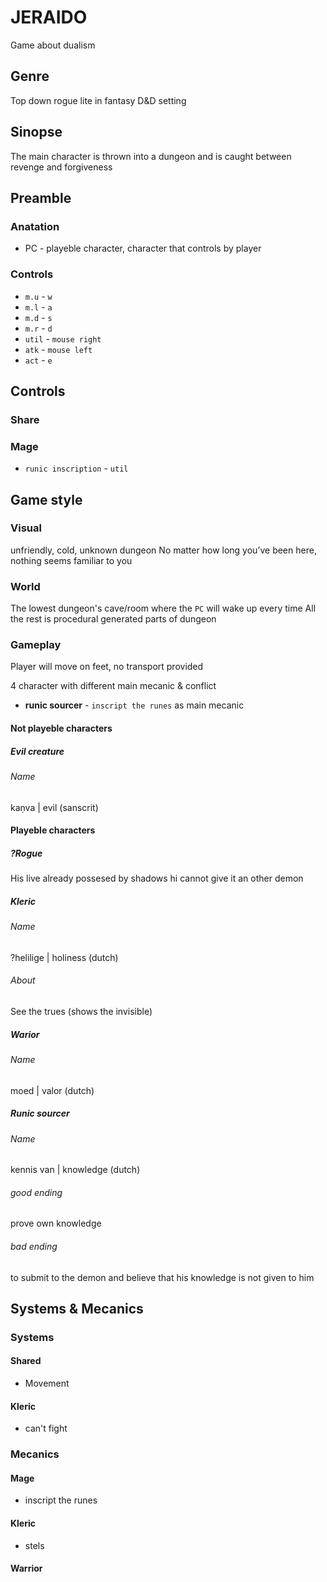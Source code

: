 # JERAIDO
Game about dualism

## Genre
Top down rogue lite in fantasy D&D setting

## Sinopse
The main character is thrown into a dungeon and is caught between revenge and forgiveness

## Preamble
### Anatation
  - PC - playeble character, character that controls by player
### Controls
  - `m.u` - `w`
  - `m.l` - `a`
  - `m.d` - `s`
  - `m.r` - `d`
  - `util` - `mouse right`
  - `atk` - `mouse left`
  - `act` - `e`

## Controls
### Share
### Mage
  - `runic inscription` - `util`

## Game style

### Visual
unfriendly, cold, unknown dungeon
No matter how long you’ve been here, nothing seems familiar to you

### World
The lowest dungeon's cave/room where the `PC` will wake up every time
All the rest is procedural generated parts of dungeon 

### Gameplay
Player will move on feet, no transport provided

4 character with different main mecanic & conflict
 - **runic sourcer** - `inscript the runes` as main mecanic

#### Not playeble characters 
##### Evil creature 
###### Name
  kaṇva |  evil (sanscrit)

#### Playeble characters 
##### ?Rogue 
  His live already possesed by shadows 
  hi cannot give it an other demon

##### Kleric 
###### Name
  ?helilige | holiness (dutch) 
###### About
  See the trues (shows the invisible)

##### Warior 
###### Name
  moed | valor (dutch) 

##### Runic sourcer 
###### Name
  kennis van | knowledge (dutch)
###### good ending
  prove own knowledge
###### bad ending 
  to submit to the demon and believe that his knowledge is not given to him

## Systems & Mecanics

### Systems
#### Shared
 - Movement
#### Kleric
 - can't fight

### Mecanics
#### Mage
 - inscript the runes
#### Kleric
 - stels
#### Warrior
  
